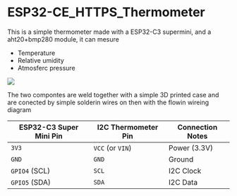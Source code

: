 # ESP32-CE_HTTPS_Thermometer
This is a simple thermometer made with a ESP32-C3 supermini, and a aht20+bmp280 module, it can mesure
- Temperature
- Relative umidity
- Atmosferc pressure

![](Pictures/Picture3.jpg)

The two compontes are weld together with a simple 3D printed case and are conected by simple solderin wires on then with the flowin wireing diagram

| ESP32-C3 Super Mini Pin | I2C Thermometer Pin | Connection Notes |  
|-------------------------|---------------------|------------------|  
| `3V3`                   | `VCC` (or `VIN`)    | Power (3.3V)     |  
| `GND`                   | `GND`               | Ground           |  
| `GPIO4` (SCL)           | `SCL`               | I2C Clock        |  
| `GPIO5` (SDA)           | `SDA`               | I2C Data         |  

